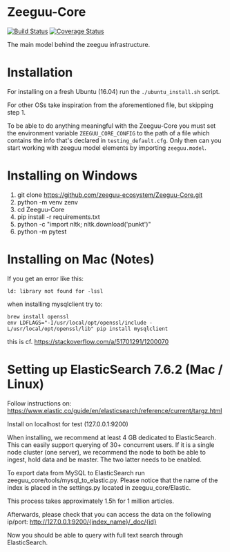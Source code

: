
# Zeeguu-Core 
[![Build Status](https://travis-ci.org/zeeguu-ecosystem/Zeeguu-Core.svg?branch=master)](https://travis-ci.org/zeeguu-ecosystem/Zeeguu-Core) 
[![Coverage Status](https://coveralls.io/repos/github/zeeguu-ecosystem/Zeeguu-Core/badge.svg?branch=master)](https://coveralls.io/github/zeeguu-ecosystem/Zeeguu-Core?branch=master)

The main model behind the zeeguu infrastructure.


# Installation

For installing on a fresh Ubuntu (16.04) run the `./ubuntu_install.sh` script.

For other OSs take inspiration from the aforementioned file, but skipping step 1. 

To be able to do anything meaningful with the Zeeguu-Core 
you must set the environment variable `ZEEGUU_CORE_CONFIG` 
to the path of a file which contains the info that's 
declared in `testing_default.cfg`. Only then can you start
working with zeeguu model elements by importing `zeeguu.model`. 

# Installing on Windows

1. git clone https://github.com/zeeguu-ecosystem/Zeeguu-Core.git
1. python -m venv zenv 
1. cd Zeeguu-Core
1. pip install -r requirements.txt
1. python -c "import nltk; nltk.download('punkt')"
1. python -m pytest

# Installing on Mac (Notes)
If you get an error like this: 

    ld: library not found for -lssl
    
when installing mysqlclient try to: 

    brew install openssl
    env LDFLAGS="-I/usr/local/opt/openssl/include -L/usr/local/opt/openssl/lib" pip install mysqlclient
    
this is cf. https://stackoverflow.com/a/51701291/1200070

# Setting up ElasticSearch 7.6.2 (Mac / Linux)

Follow instructions on: 
  https://www.elastic.co/guide/en/elasticsearch/reference/current/targz.html

Install on localhost for test (127.0.0.1:9200)

When installing, we recommend at least 4 GB dedicated to ElasticSearch. This can easily support querying of 30+ concurrent users. If it is a single node cluster (one server), we recommend the node to both be able to ingest, hold data and be master. The two latter needs to be enabled. 

To export data from MySQL to ElasticSearch run zeeguu_core/tools/mysql_to_elastic.py. 
Please notice that the name of the index is placed in the settings.py located in zeeguu_core/Elastic.

This process takes approximately 1.5h for 1 million articles.

Afterwards, please check that you can access the data on the following ip/port:
http://127.0.0.1:9200/{index_name}/_doc/{id}

Now you should be able to query with full text search through ElasticSearch.
